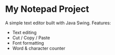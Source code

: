 # My Notepad Project

A simple text editor built with Java Swing.
Features:
- Text editing
- Cut / Copy / Paste
- Font formatting
- Word & character counter
